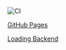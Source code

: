 ![CI](https://github.com/selivados/AHJ-HW-12_Loading_Frontend/actions/workflows/web.yml/badge.svg)

[GitHub Pages](https://selivados.github.io/AHJ-HW-12_Loading_Frontend/)

[Loading Backend](https://github.com/selivados/AHJ-HW-12_Loading_Backend)

